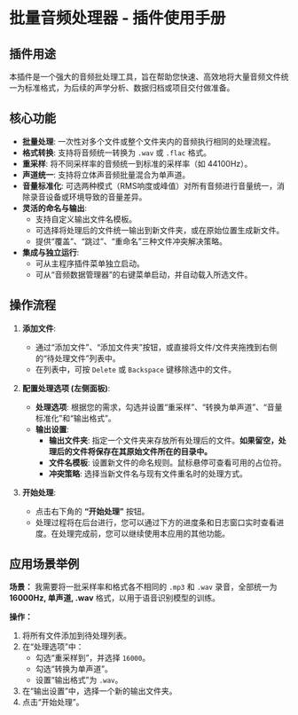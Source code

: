 # 批量音频处理器 - 插件使用手册

## 插件用途

本插件是一个强大的音频批处理工具，旨在帮助您快速、高效地将大量音频文件统一为标准格式，为后续的声学分析、数据归档或项目交付做准备。

## 核心功能

- **批量处理**: 一次性对多个文件或整个文件夹内的音频执行相同的处理流程。
- **格式转换**: 支持将音频统一转换为 `.wav` 或 `.flac` 格式。
- **重采样**: 将不同采样率的音频统一到标准的采样率（如 44100Hz）。
- **声道统一**: 支持将立体声音频批量混合为单声道。
- **音量标准化**: 可选两种模式（RMS响度或峰值）对所有音频进行音量统一，消除录音设备或环境导致的音量差异。
- **灵活的命名与输出**:
    - 支持自定义输出文件名模板。
    - 可选择将处理后的文件统一输出到新文件夹，或在原始位置生成新文件。
    - 提供“覆盖”、“跳过”、“重命名”三种文件冲突解决策略。
- **集成与独立运行**:
    - 可从主程序插件菜单独立启动。
    - 可从“音频数据管理器”的右键菜单启动，并自动载入所选文件。

## 操作流程

1.  **添加文件**:
    - 通过“添加文件”、“添加文件夹”按钮，或直接将文件/文件夹拖拽到右侧的“待处理文件”列表中。
    - 在列表中，可按 `Delete` 或 `Backspace` 键移除选中的文件。

2.  **配置处理选项 (左侧面板)**:
    - **处理选项**: 根据您的需求，勾选并设置“重采样”、“转换为单声道”、“音量标准化”和“输出格式”。
    - **输出设置**:
        - **输出文件夹**: 指定一个文件夹来存放所有处理后的文件。**如果留空，处理后的文件将保存在其原始文件所在的目录中。**
        - **文件名模板**: 设置新文件的命名规则。鼠标悬停可查看可用的占位符。
        - **冲突策略**: 选择当新文件名与现有文件重名时的处理方式。

3.  **开始处理**:
    - 点击右下角的 **“开始处理”** 按钮。
    - 处理过程将在后台进行，您可以通过下方的进度条和日志窗口实时查看进度。在处理完成前，您可以继续使用本应用的其他功能。

## 应用场景举例

**场景：** 我需要将一批采样率和格式各不相同的 `.mp3` 和 `.wav` 录音，全部统一为 **16000Hz, 单声道, .wav** 格式，以用于语音识别模型的训练。

**操作：**
1.  将所有文件添加到待处理列表。
2.  在“处理选项”中：
    - 勾选“重采样到”，并选择 `16000`。
    - 勾选“转换为单声道”。
    - 设置“输出格式”为 `.wav`。
3.  在“输出设置”中，选择一个新的输出文件夹。
4.  点击“开始处理”。